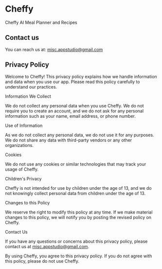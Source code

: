 # Cheffy 
Cheffy AI Meal Planner and Recipes


## Contact us
You can reach us at: misc.appstudio@gmail.com

## Privacy Policy

Welcome to Cheffy! This privacy policy explains how we handle information and data when you use our app. Please read this policy carefully to understand our practices.

Information We Collect

We do not collect any personal data when you use Cheffy. We do not require you to create an account, and we do not ask for any personal information such as your name, email address, or phone number.

Use of Information

As we do not collect any personal data, we do not use it for any purposes. We do not share any data with third-party vendors or any other organizations.

Cookies

We do not use any cookies or similar technologies that may track your usage of Cheffy.

Children's Privacy

Cheffy is not intended for use by children under the age of 13, and we do not knowingly collect personal data from children under the age of 13.

Changes to this Policy

We reserve the right to modify this policy at any time. If we make material changes to this policy, we will notify you by posting the revised policy on Cheffy.

Contact Us

If you have any questions or concerns about this privacy policy, please contact us at misc.appstudio@gmail.com.

By using Cheffy, you agree to this privacy policy. If you do not agree with this policy, please do not use Cheffy.
